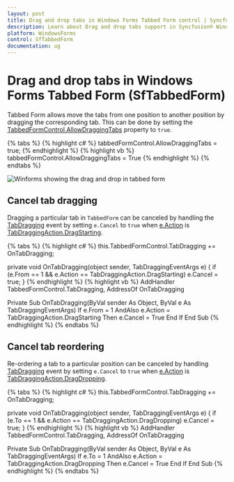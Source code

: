 ```yaml
---
layout: post
title: Drag and drop tabs in Windows Forms Tabbed Form control | Syncfusion
description: Learn about Drag and drop tabs support in Syncfusion® Windows Forms Tabbed Form (SfTabbedForm) control and more details.
platform: WindowsForms
control: SfTabbedForm
documentation: ug
---
```


# Drag and drop tabs in Windows Forms Tabbed Form (SfTabbedForm)

Tabbed Form allows move the tabs from one position to another position by dragging the corresponding tab. This can be done by setting the [TabbedFormControl.AllowDraggingTabs](https://help.syncfusion.com/cr/windowsforms/Syncfusion.Windows.Forms.Tools.SfTabbedFormControl.html#Syncfusion_Windows_Forms_Tools_SfTabbedFormControl_AllowDraggingTabs) property to `true`.

{% tabs %}
{% highlight c# %}
tabbedFormControl.AllowDraggingTabs = true;	
{% endhighlight %}
{% highlight vb %}
tabbedFormControl.AllowDraggingTabs = True
{% endhighlight %}
{% endtabs %}

![Winforms showing the drag and drop in tabbed form](DragandDroptabs_images/DragandDroptabs_images_img1.gif)

## Cancel tab dragging

Dragging a particular tab in `TabbedForm` can be canceled by handling the [TabDragging](https://help.syncfusion.com/cr/windowsforms/Syncfusion.Windows.Forms.Tools.SfTabbedFormControl.html) event by setting `e.Cancel` to `true` when [e.Action](https://help.syncfusion.com/cr/windowsforms/Syncfusion.Windows.Forms.Tools.TabDraggingEventArgs.html#Syncfusion_Windows_Forms_Tools_TabDraggingEventArgs_Action) is [TabDraggingAction.DragStarting](https://help.syncfusion.com/cr/windowsforms/Syncfusion.Windows.Forms.Tools.TabDraggingAction.html). 

{% tabs %}
{% highlight c# %}
this.TabbedFormControl.TabDragging += OnTabDragging;

private void OnTabDragging(object sender, TabDraggingEventArgs e)
{
    if (e.From == 1 && e.Action == TabDraggingAction.DragStarting)
        e.Cancel = true;
}
{% endhighlight %}
{% highlight vb %}
AddHandler TabbedFormControl.TabDragging, AddressOf OnTabDragging

Private Sub OnTabDragging(ByVal sender As Object, ByVal e As TabDraggingEventArgs)
	If e.From = 1 AndAlso e.Action = TabDraggingAction.DragStarting Then
		e.Cancel = True
	End If
End Sub
{% endhighlight %}
{% endtabs %}

## Cancel tab reordering

Re-ordering a tab to a particular position can be canceled by handling [TabDragging](https://help.syncfusion.com/cr/windowsforms/Syncfusion.Windows.Forms.Tools.SfTabbedFormControl.html) event by setting `e.Cancel` to `true` when [e.Action](https://help.syncfusion.com/cr/windowsforms/Syncfusion.Windows.Forms.Tools.TabDraggingEventArgs.html#Syncfusion_Windows_Forms_Tools_TabDraggingEventArgs_Action) is [TabDraggingAction.DragDropping](https://help.syncfusion.com/cr/windowsforms/Syncfusion.Windows.Forms.Tools.TabDraggingAction.html).

{% tabs %}
{% highlight c# %}
this.TabbedFormControl.TabDragging += OnTabDragging;

private void OnTabDragging(object sender, TabDraggingEventArgs e)
{
    if (e.To == 1 && e.Action == TabDraggingAction.DragDropping)
        e.Cancel = true;
}
{% endhighlight %}
{% highlight vb %}
AddHandler TabbedFormControl.TabDragging, AddressOf OnTabDragging

Private Sub OnTabDragging(ByVal sender As Object, ByVal e As TabDraggingEventArgs)
	If e.To = 1 AndAlso e.Action = TabDraggingAction.DragDropping Then
		e.Cancel = True
	End If
End Sub
{% endhighlight %}
{% endtabs %}
